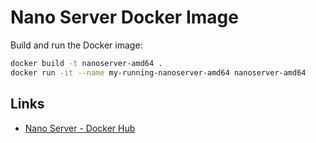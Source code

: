 # Nano Server Docker Image

Build and run the Docker image:

```bash
docker build -t nanoserver-amd64 .
docker run -it --name my-running-nanoserver-amd64 nanoserver-amd64
```

## Links

* [Nano Server - Docker Hub](https://hub.docker.com/_/microsoft-windows-nanoserver)
